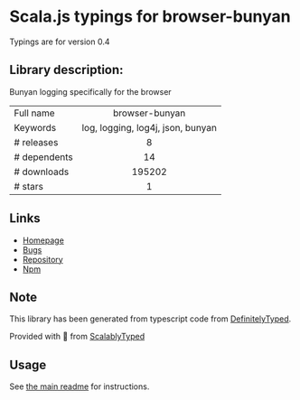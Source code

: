 
# Scala.js typings for browser-bunyan

Typings are for version 0.4

## Library description:
Bunyan logging specifically for the browser

|                    |                 |
| ------------------ | :-------------: |
| Full name          | browser-bunyan |
| Keywords           | log, logging, log4j, json, bunyan |
| # releases         | 8 |
| # dependents       | 14 |
| # downloads        | 195202 |
| # stars            | 1 |

## Links
- [Homepage](https://github.com/philmander/browser-bunyan#readme)
- [Bugs](https://github.com/philmander/browser-bunyan/issues)
- [Repository](https://github.com/philmander/browser-bunyan)
- [Npm](https://www.npmjs.com/package/browser-bunyan)
    


## Note
This library has been generated from typescript code from [DefinitelyTyped](https://definitelytyped.org).

Provided with :purple_heart: from [ScalablyTyped](https://github.com/oyvindberg/ScalablyTyped)

## Usage
See [the main readme](../../readme.md) for instructions.


